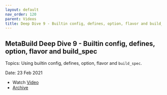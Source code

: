 ```yaml
---
layout: default
nav_order: 120
parent: Videos
title: Deep Dive 9 - Builtin config, defines, option, flavor and build_spec
---
```


## MetaBuild Deep Dive 9 - Builtin config, defines, option, flavor and build_spec

Topics: Using builtin config, defines, option, flavor and `build_spec`.

Date: 23 Feb 2021 

* Watch [Video](https://bluejeans.com/s/clsW1H2uMFn/)
* [Archive](https://artifactory.corp.adobe.com/artifactory/generic-metabuild-files-dev/documentation/learning/11_MetaBuild_Deep_Dive_09_02-23-2021/Ch1_Full_2021-02-23T08_02.mp4)
